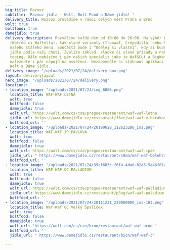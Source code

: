 ```yaml
---
big_title: Rozvoz
subtitle: 'Rozvoz jídla - Wolt, Bolt Food a Dáme jídlo! '
delivery_title: Rozvoz provádíme v rámci celých měst Praha a Brno
wolt: true
boltfood: true
damejidlo: true
delivery_description: Rozvážíme každý den od 10:00 do 20:00. Na výběr budou jak sladké
  (Wafreo či Waftella), tak slané varianty (Ironwaf, Crepedilla, nebo Maplewaf) z
  našeho stálého menu. Součástí bude i “Udělej si vlastní”, kdy si budete moct sestavit
  jídlo podle vaši chuti. Zvolíte základ, sladké či slané přísady a nakonec nějaký
  toping. Dále nabízíme i pár našich specialit jako je Waf&Cut a BigWaf. V naší nabídce
  naleznete i pár nápojů na osvěžení. Nezapomeňte si stáhnout aplikaci Bolt Food,
  Wolt a Dáme jídlo.
delivery_image: "/uploads/2021/07/24/delivery-box.png"
layout: deliverylayout
hero_image: "/uploads/2021/07/24/delivery.png"
locations:
- location_image: "/uploads/2021/07/24/img_6806.png"
  location_title: WAF-WAF LETNÁ
  wolt: true
  boltfood: false
  damejidlo: true
  wolt_url: https://wolt.com/cs/cze/prague/restaurant/waf-waf-letna
  jidlo_url: https://www.damejidlo.cz/restaurant/f6zc/waf-waf-m-horakove
  boltfood_url: ''
- location_image: "/uploads/2021/07/24/20190628_112623280_ios.png"
  location_title: WAF-WAF IP PAVLOVA
  wolt: true
  boltfood: false
  damejidlo: true
  wolt_url: https://wolt.com/cs/cze/prague/restaurant/waf-waf-ipak
  jidlo_url: " https://www.damejidlo.cz/restaurant/s0ma/waf-waf-belehradska"
  boltfood_url: ''
- location_image: "/uploads/2021/07/24/39cf683c-f6fa-4dad-82a3-5a46f81afdf8.png"
  location_title: WAF-WAF OC PALLADIUM
  wolt: true
  boltfood: false
  damejidlo: true
  wolt_url: https://wolt.com/cs/cze/prague/restaurant/waf-waf-palladium
  jidlo_url: https://www.damejidlo.cz/restaurant/p3ug/waf-waf-paladium
  boltfood_url: ''
- location_image: "/uploads/2021/07/24/20111231_230000000_ios-103.png"
  location_title: Waf-Waf OC Velký Špalíček
  wolt: true
  boltfood: false
  damejidlo: true
  wolt_url: 'https://wolt.com/cs/cze/brno/restaurant/waf-waf-brno '
  boltfood_url: ''
  jidlo_url: " https://www.damejidlo.cz/restaurant/b5cn/waf-waf-3"

---
```

